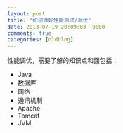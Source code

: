 ```yaml
---
layout: post
title: "如何做好性能测试/调优"
date: 2013-07-19 20:09:03 -0800
comments: true
categories: [oldblog] 
---
```


性能调优，需要了解的知识点和面包括：

- Java
- 数据库
- 网络
- 通讯机制
- Apache
- Tomcat
- JVM
